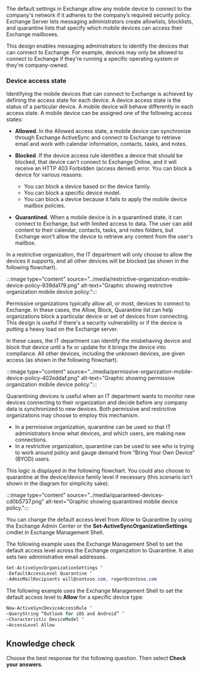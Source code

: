 The default settings in Exchange allow any mobile device to connect to the company's network if it adheres to the company’s required security policy. Exchange Server lets messaging administrators create allowlists, blocklists, and quarantine lists that specify which mobile devices can access their Exchange mailboxes.

This design enables messaging administrators to identify the devices that can connect to Exchange. For example, devices may only be allowed to connect to Exchange if they're running a specific operating system or they're company-owned.

### Device access state

Identifying the mobile devices that can connect to Exchange is achieved by defining the access state for each device. A device access state is the status of a particular device. A mobile device will behave differently in each access state. A mobile device can be assigned one of the following access states:

 -  **Allowed**. In the Allowed access state, a mobile device can synchronize through Exchange ActiveSync and connect to Exchange to retrieve email and work with calendar information, contacts, tasks, and notes.
 -  **Blocked**. If the device access rule identifies a device that should be blocked, that device can't connect to Exchange Online, and it will receive an HTTP 403 Forbidden (access denied) error. You can block a device for various reasons:
    
     -  You can block a device based on the device family.
     -  You can block a specific device model.
     -  You can block a device because it fails to apply the mobile device mailbox policies.
 -  **Quarantined**. When a mobile device is in a quarantined state, it can connect to Exchange, but with limited access to data. The user can add content to their calendar, contacts, tasks, and notes folders, but Exchange won't allow the device to retrieve any content from the user's mailbox.

In a restrictive organization, the IT department will only choose to allow the devices it supports, and all other devices will be blocked (as shown in the following flowchart).

:::image type="content" source="../media/restrictive-organization-mobile-device-policy-939da179.png" alt-text="Graphic showing restrictive organization mobile device policy.":::


Permissive organizations typically allow all, or most, devices to connect to Exchange. In these cases, the Allow, Block, Quarantine list can help organizations block a particular device or set of devices from connecting. This design is useful if there's a security vulnerability or if the device is putting a heavy load on the Exchange server.

In these cases, the IT department can identify the misbehaving device and block that device until a fix or update for it brings the device into compliance. All other devices, including the unknown devices, are given access (as shown in the following flowchart).

:::image type="content" source="../media/permissive-organization-mobile-device-policy-402eddaf.png" alt-text="Graphic showing permissive organization mobile device policy.":::


Quarantining devices is useful when an IT department wants to monitor new devices connecting to their organization and decide before any company data is synchronized to new devices. Both permissive and restrictive organizations may choose to employ this mechanism.

 -  In a permissive organization, quarantine can be used so that IT administrators know what devices, and which users, are making new connections.
 -  In a restrictive organization, quarantine can be used to see who is trying to work around policy and gauge demand from “Bring Your Own Device” (BYOD) users.

This logic is displayed in the following flowchart. You could also choose to quarantine at the device/device family level if necessary (this scenario isn't shown in the diagram for simplicity sake).

:::image type="content" source="../media/quaranteed-devices-cd0b5737.png" alt-text="Graphic showing quarantined mobile device policy.":::


You can change the default access level from Allow to Quarantine by using the Exchange Admin Center or the **Set-ActiveSyncOrganizationSettings** cmdlet in Exchange Management Shell.

The following example uses the Exchange Management Shell to set the default access level across the Exchange organization to Quarantine. It also sets two administrative email addresses.

```powershell
Set-ActiveSyncOrganizationSettings ‘
-DefaultAccessLevel Quarantine ‘
-AdminMailRecipients will@contoso.com, roger@contoso.com

```

The following example uses the Exchange Management Shell to set the default access level to **Allow** for a specific device type:

```powershell
New-ActiveSyncDeviceAccessRule ‘
–QueryString “Outlook for iOS and Android” ‘
–Characteristic DeviceModel ‘
–AccessLevel Allow

```

## Knowledge check

Choose the best response for the following question. Then select **Check your answers**.